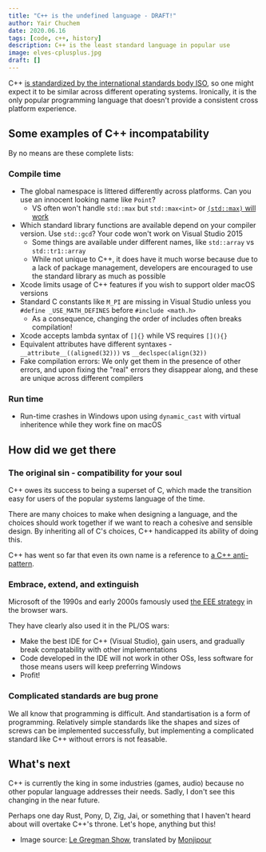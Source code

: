 ```yaml
---
title: "C++ is the undefined language - DRAFT!"
author: Yair Chuchem
date: 2020.06.16
tags: [code, c++, history]
description: C++ is the least standard language in popular use
image: elves-cplusplus.jpg
draft: []
---
```


C++ [is standardized by the international standards body ISO](https://en.wikipedia.org/wiki/C%2B%2B), so one might expect it to be similar across different operating systems. Ironically, it is the only popular programming language that doesn't provide a consistent cross platform experience.

## Some examples of C++ incompatability

By no means are these complete lists:

### Compile time

* The global namespace is littered differently across platforms. Can you use an innocent looking name like `Point`?
  * VS often won't handle `std::max` but `std::max<int>` or [`(std::max)` will work](https://stackoverflow.com/a/2789509/40916)
* Which standard library functions are available depend on your compiler version. Use `std::gcd`? Your code won't work on Visual Studio 2015
  * Some things are available under different names, like `std::array` vs `std::tr1::array`
  * While not unique to C++, it does have it much worse because due to a lack of package management, developers are encouraged to use the standard library as much as possible
* Xcode limits usage of C++ features if you wish to support older macOS versions
* Standard C constants like `M_PI` are missing in Visual Studio unless you `#define _USE_MATH_DEFINES` before `#include <math.h>`
  * As a consequence, changing the order of includes often breaks compilation!
* Xcode accepts lambda syntax of `[]{}` while VS requires `[](){}`
* Equivalent attributes have different syntaxes - `__attribute__((aligned(32)))` vs `__declspec(align(32))`
* Fake compilation errors: We only get them in the presence of other errors, and upon fixing the "real" errors they disappear along, and these are unique across different compilers

### Run time

* Run-time crashes in Windows upon using `dynamic_cast` with virtual inheritence while they work fine on macOS

## How did we get there

### The original sin - compatibility for your soul

C++ owes its success to being a superset of C, which made the transition easy for users of the popular systems language of the time.

There are many choices to make when designing a language, and the choices should work together if we want to reach a cohesive and sensible design. By inheriting all of C's choices, C++ handicapped its ability of doing this.

C++ has went so far that even its own name is a reference to [a C++ anti-pattern](https://stackoverflow.com/a/24904/40916).

### Embrace, extend, and extinguish

Microsoft of the 1990s and early 2000s famously used [the EEE strategy](https://en.wikipedia.org/wiki/Embrace,_extend,_and_extinguish) in the browser wars.

They have clearly also used it in the PL/OS wars:

* Make the best IDE for C++ (Visual Studio), gain users, and gradually break compatability with other implementations
* Code developed in the IDE will not work in other OSs, less software for those means users will keep preferring Windows
* Profit!

### Complicated standards are bug prone

We all know that programming is difficult. And standartisation is a form of programming. Relatively simple standards like the shapes and sizes of screws can be implemented successfully, but implementing a complicated standard like C++ without errors is not feasable.

## What's next

C++ is currently the king in some industries (games, audio) because no other popular language addresses their needs. Sadly, I don't see this changing in the near future.

Perhaps one day Rust, Pony, D, Zig, Jai, or something that I haven't heard about will overtake C++'s throne. Let's hope, anything but this!

* Image source: [Le Gregman Show](http://gregmanshow.blogspot.com/2016/12/bd-37-le-travail-des-lutins.html), translated by [Monjipour](https://www.reddit.com/r/ProgrammerHumor/comments/d2qfm9/hang_in_there_little_guy_stolen_translated_source/)
